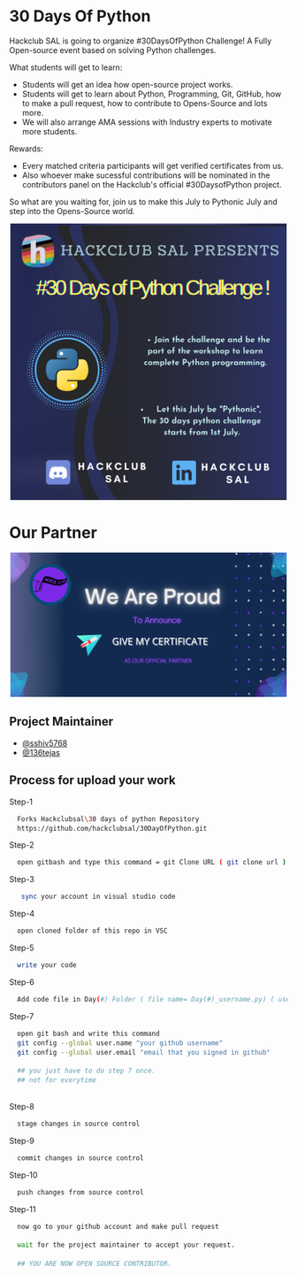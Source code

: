 
# 30 Days Of Python

Hackclub SAL is going to organize #30DaysOfPython Challenge! A Fully Open-source event based on solving Python challenges.

What students will get to learn:
- Students will get an idea how open-source project works.
- Students will get to learn about Python, Programming, Git, GitHub, how to make a pull request, how to contribute to Opens-Source and lots more.
- We will also arrange AMA sessions with Industry experts to motivate more students.

Rewards:
- Every  matched criteria participants will get verified certificates from us.
- Also whoever make sucessful contributions will be nominated in the contributors panel on the Hackclub's official #30DaysofPython project.



So what are you waiting for, join us to make this July to Pythonic July and step into the Opens-Source world.


<p align="center"> <img src="./image/announcement.png" alt="hello" width="500" /></p>

<!--
<div align="center">

![Issues](https://github.com/hackclubsal/30DayOfPython/issues)
![Pull Requests](https://github.com/hackclubsal/30DayOfPython/pulls)
![Forks](https://github.com/hackclubsal/30DayOfPython/network/members)
![Stars](https://github.com/hackclubsal/30DayOfPython/stargazers)
)-->

</div>


<h1 align="left">Our Partner</h1>
<p align="center"> <img src="./image/official partner.png" alt="hello" width="500" /></p>


## Project Maintainer

- [@sshiv5768](https://github.com/sshiv5768)
- [@136tejas](https://github.com/136tejas)

  
## Process for upload your work

Step-1

```bash
  Forks Hackclubsal\30 days of python Repository 
  https://github.com/hackclubsal/30DayOfPython.git
```
Step-2

```bash
  open gitbash and type this command = git Clone URL ( git clone url )
```
 Step-3

```bash
   sync your account in visual studio code
``` 
Step-4

```bash
  open cloned folder of this repo in VSC
```
Step-5

```bash
  write your code
```
Step-6

```bash
  Add code file in Day(#) Folder ( file name= Day(#)_username.py) ( username = Your Name )
```
Step-7

```bash
  open git bash and write this command
  git config --global user.name "your github username"
  git config --global user.email "email that you signed in github"
   
  ## you just have to do step 7 once.
  ## not for everytime
 
```

Step-8

```bash
  stage changes in source control
```
Step-9

```bash
  commit changes in source control
```
Step-10

```bash
  push changes from source control
```
Step-11

```bash
  now go to your github account and make pull request

  wait for the project maintainer to accept your request.

  ## YOU ARE NOW OPEN SOURCE CONTRIBUTOR.

```





